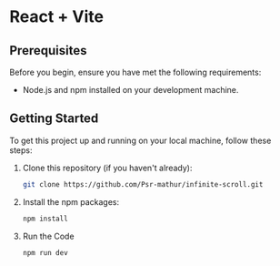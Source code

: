 # React + Vite

## Prerequisites

Before you begin, ensure you have met the following requirements:

- Node.js and npm installed on your development machine.

## Getting Started

To get this project up and running on your local machine, follow these steps:

1. Clone this repository (if you haven't already):

   ```bash
   git clone https://github.com/Psr-mathur/infinite-scroll.git
   ```
2. Install the npm packages:
   ```bash
   npm install
   ```
3. Run the Code
    ```
    npm run dev
    ```
